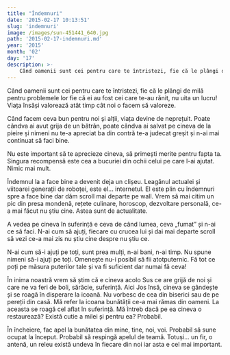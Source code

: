 ```yaml
---
title: "Îndemnuri"
date: '2015-02-17 10:13:51'
slug: 'indemnuri'
image: /images/sun-451441_640.jpg
path: '2015-02-17-indemnuri.md'
year: '2015'
month: '02'
day: '17'
description: >-
    Când oamenii sunt cei pentru care te întristezi, fie că le plângi de milă pentru problemele lor fie că ei au fost cei care te-au rănit, nu uita un lucru! Viața însăși valorează atât timp cât noi o fac
---
```

<div class="kg-card-markdown"><p>Când oamenii sunt cei pentru care te întristezi, fie că le plângi de milă pentru problemele lor fie că ei au fost cei care te-au rănit, nu uita un lucru! Viața însăși valorează atât timp cât noi o facem să valoreze.</p>
<p>Când facem ceva bun pentru noi și alții, viața devine de neprețuit. Poate cândva ai avut grija de un bătrân, poate cândva ai salvat pe cineva de la pieire și nimeni nu te-a apreciat ba din contră te-a judecat greșit și n-ai mai continuat să faci bine.</p>
<p>Nu este important să te aprecieze cineva, să primești merite pentru fapta ta. Singura recompensă este cea a bucuriei din ochii celui pe care l-ai ajutat. Nimic mai mult.</p>
<p>Îndemnul la a face bine a devenit deja un clișeu. Leagănul actualei și viitoarei generații de roboței, este el... internetul. El este plin cu îndemnuri spre a face bine dar dăm scroll mai departe pe wall. Vrem să mai citim un pic din presa mondenă, rețete culinare, horoscop, dezvoltare personală, ce-a mai făcut nu știu cine. Astea sunt de actualitate.</p>
<p>A vedea pe cineva în suferință e ceva de când lumea, ceva „fumat” și n-ai ce să faci. N-ai cum să ajuți, fiecare cu crucea lui și dai mai departe scroll să vezi ce-a mai zis nu știu cine despre nu știu ce.</p>
<p>N-ai cum să-i ajuți pe toți, sunt prea mulți, n-ai bani, n-ai timp. Nu spune nimeni să-i ajuți pe toți. Omenește nu-i posibil să fii atotputernic. Fă tot ce poți pe măsura puterilor tale și va fi suficient dar numai fă ceva!</p>
<p>În inima noastră vrem să știm că e cineva acolo Sus ce are grijă de noi și care ne va feri de boli, sărăcie, suferință. Aici Jos însă, cineva se gândește și se roagă în disperare la icoană. Nu vorbesc de cea din biserici sau de pe pereții din casă. Mă refer la icoana bunătății ce-a mai rămas din oameni. La aceasta se roagă cel aflat în suferință. Mă întreb dacă pe ea cineva o restaurează? Există cutie a milei și pentru ea? Probabil.</p>
<p>În încheiere, fac apel la bunătatea din mine, tine, noi, voi. Probabil să sune ocupat la început. Probabil să respingă apelul de teamă. Totuși... un fir, o antenă, un releu există undeva în fiecare din noi iar asta e cel mai important.  </p>
</div>
    